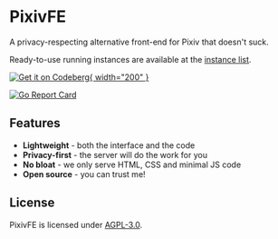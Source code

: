 # PixivFE

A privacy-respecting alternative front-end for Pixiv that doesn't suck.

Ready-to-use running instances are available at the [instance list](instance-list.md).

[![Get it on Codeberg](https://get-it-on.codeberg.org/get-it-on-blue-on-white.png){ width="200" }](https://codeberg.org/VnPower/PixivFE)

[![Go Report Card](https://goreportcard.com/badge/codeberg.org/vnpower/pixivfe/v2)](https://goreportcard.com/report/codeberg.org/vnpower/pixivfe)

## Features

- **Lightweight** - both the interface and the code
- **Privacy-first** - the server will do the work for you
- **No bloat** - we only serve HTML, CSS and minimal JS code
- **Open source** - you can trust me!

## License

PixivFE is licensed under [AGPL-3.0](https://www.gnu.org/licenses/agpl-3.0.txt).
